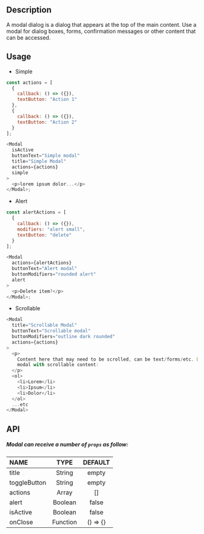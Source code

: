 ## Description

A modal dialog is a dialog that appears at the top of the main content.
Use a modal for dialog boxes, forms, confirmation messages or other content that can be accessed.

## Usage

- Simple

```js
const actions = [
  {
    callback: () => ({}),
    textButton: "Action 1"
  },
  {
    callback: () => ({}),
    textButton: "Action 2"
  }
];

<Modal
  isActive
  buttonText="Simple modal"
  title="Simple Modal"
  actions={actions}
  simple
>
  <p>lorem ipsum dolor...</p>
</Modal>;
```

- Alert

```js
const alertActions = [
  {
    callback: () => ({}),
    modifiers: "alert small",
    textButton: "delete"
  }
];

<Modal
  actions={alertActions}
  buttonText="Alert modal"
  buttonModifiers="rounded alert"
  alert
>
  <p>Delete item?</p>
</Modal>;
```

- Scrollable

```js
<Modal
  title="Scrollable Modal"
  buttonText="Scrollable modal"
  buttonModifiers="outline dark rounded"
  actions={actions}
>
  <p>
    Content here that may need to be scrolled, can be text/forms/etc. Default
    modal with scrollable content:
  </p>
  <ol>
    <li>Lorem</li>
    <li>Ipsum</li>
    <li>Dolor</li>
  </ol>
  ...etc
</Modal>
```

## API

##### Modal can receive a number of `props` as follow:

| NAME         |   TYPE   | DEFAULT  |
| :----------- | :------: | :------: |
| title        |  String  |  empty   |
| toggleButton |  String  |  empty   |
| actions      |  Array   |    []    |
| alert        | Boolean  |  false   |
| isActive     | Boolean  |  false   |
| onClose      | Function | () => {} |

